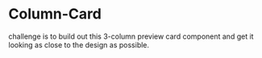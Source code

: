 # Column-Card
challenge is to build out this 3-column preview card component and get it looking as close to the design as possible.
